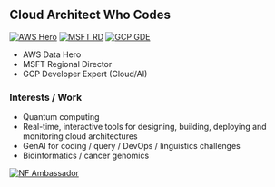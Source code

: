 ## Cloud Architect Who Codes

[![AWS Hero](https://github.com/lynnlangit/lynnlangit/blob/master/badges/aws.svg)](https://aws.amazon.com/developer/community/heroes/lynn-langit/)
[![MSFT RD](https://github.com/lynnlangit/lynnlangit/blob/master/badges/azure.svg)](https://mvp.microsoft.com/en-US/RD/profile/51394b4a-2523-4604-842d-ea1593be73d5) 
[![GCP GDE](https://github.com/lynnlangit/lynnlangit/blob/master/badges/gcp.svg)](https://developers.google.com/profile/u/lynnlangit)

- AWS Data Hero
- MSFT Regional Director
- GCP Developer Expert (Cloud/AI)

<!-- ---

 <img src="https://github.com/lynnlangit/lynnlangit/blob/master/images/where-is-mn.png" width=300 align=right> 

- ☁️  **CLOUD:** build and teach in/for/with the cloud, [100+ resouces for you](https://github.com/lynnlangit/learning-cloud)
- 👩‍💻 **CODE:** responsibly, learn more about [ethical AI](https://github.com/lynnlangit/learning-ethical-ai)
- 👩‍🏫 **LEARN:** learning how to contribute to [computational bionformatics](https://github.com/lynnlangit/TeamTeri)
- 🔭 **BUILD:** genomic-scale [cloud pipelines for genomics](https://lynnlangit.com/2017/09/18/genomic-scale-data-pipelines/)
- 👯 **TEACH:** 30+ cloud & data courses on LinkedIn Learning [cloud topics](https://www.linkedin.com/learning/instructors/lynn-langit) -->

### Interests / Work  
- Quantum computing
- Real-time, interactive tools for designing, building, deploying and monitoring cloud architectures
- GenAI for coding / query / DevOps / linguistics challenges
- Bioinformatics / cancer genomics 
 
[![NF Ambassador](https://img.shields.io/badge/nextflow-ambassador-lightgreen?style=for-the-badge&color=%2352b38f)](https://www.nextflow.io/our_ambassadors.html)





 



